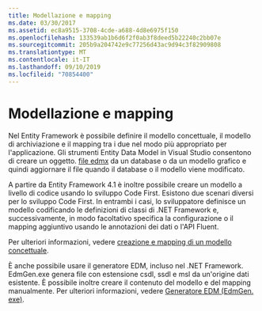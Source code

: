 ```yaml
---
title: Modellazione e mapping
ms.date: 03/30/2017
ms.assetid: ec8a9515-3708-4cde-a688-4d8e6975f150
ms.openlocfilehash: 133539ab1b6d6f2f0ab3f8deed5b22240c2bb07e
ms.sourcegitcommit: 205b9a204742e9c77256d43ac9d94c3f82909808
ms.translationtype: MT
ms.contentlocale: it-IT
ms.lasthandoff: 09/10/2019
ms.locfileid: "70854400"
---
```

# <a name="modeling-and-mapping"></a>Modellazione e mapping
Nel Entity Framework è possibile definire il modello concettuale, il modello di archiviazione e il mapping tra i due nel modo più appropriato per l'applicazione. Gli strumenti Entity Data Model in Visual Studio consentono di creare un oggetto. [file edmx](https://docs.microsoft.com/previous-versions/dotnet/netframework-4.0/cc982042(v=vs.100)) da un database o da un modello grafico e quindi aggiornare il file quando il database o il modello viene modificato.  
  
 A partire da Entity Framework 4.1 è inoltre possibile creare un modello a livello di codice usando lo sviluppo Code First. Esistono due scenari diversi per lo sviluppo Code First. In entrambi i casi, lo sviluppatore definisce un modello codificando le definizioni di classi di .NET Framework e, successivamente, in modo facoltativo specifica la configurazione o il mapping aggiuntivo usando le annotazioni dei dati o l'API Fluent.  
  
 Per ulteriori informazioni, vedere [creazione e mapping di un modello concettuale](https://go.microsoft.com/fwlink/?LinkId=235016).  
  
 È anche possibile usare il generatore EDM, incluso nel .NET Framework. EdmGen.exe genera file con estensione csdl, ssdl e msl da un'origine dati esistente. È possibile inoltre creare il contenuto del modello e del mapping manualmente. Per ulteriori informazioni, vedere [Generatore EDM (EdmGen. exe)](edm-generator-edmgen-exe.md).
